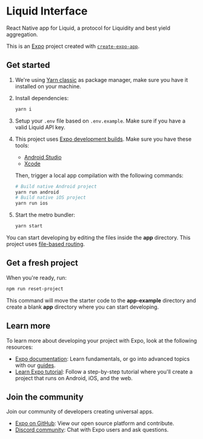 # Liquid Interface

React Native app for Liquid, a protocol for Liquidity and best yield aggregation.

This is an [Expo](https://expo.dev) project created with [`create-expo-app`](https://www.npmjs.com/package/create-expo-app).

## Get started

1. We're using [Yarn classic](https://classic.yarnpkg.com) as package manager, make sure you have it installed on your machine.

2. Install dependencies:

   ```bash
   yarn i
   ```

3. Setup your `.env` file based on `.env.example`. Make sure if you have a valid Liquid API key.

4. This project uses [Expo development builds](https://docs.expo.dev/develop/development-builds/introduction). Make sure you have these tools:

   - [Android Studio](https://docs.expo.dev/get-started/set-up-your-environment/?platform=android&device=physical&mode=development-build&buildEnv=local#set-up-an-android-device-with-a-development-build)
   - [Xcode](https://docs.expo.dev/get-started/set-up-your-environment/?platform=ios&device=physical&mode=development-build&buildEnv=local#set-up-an-ios-device-with-a-development-build)

   Then, trigger a local app compilation with the following commands:

   ```bash
   # Build native Android project
   yarn run android
   # Build native iOS project
   yarn run ios
   ```

5. Start the metro bundler:

   ```bash
   yarn start
   ```

You can start developing by editing the files inside the **app** directory. This project uses [file-based routing](https://docs.expo.dev/router/introduction).

## Get a fresh project

When you're ready, run:

```bash
npm run reset-project
```

This command will move the starter code to the **app-example** directory and create a blank **app** directory where you can start developing.

## Learn more

To learn more about developing your project with Expo, look at the following resources:

- [Expo documentation](https://docs.expo.dev/): Learn fundamentals, or go into advanced topics with our [guides](https://docs.expo.dev/guides).
- [Learn Expo tutorial](https://docs.expo.dev/tutorial/introduction/): Follow a step-by-step tutorial where you'll create a project that runs on Android, iOS, and the web.

## Join the community

Join our community of developers creating universal apps.

- [Expo on GitHub](https://github.com/expo/expo): View our open source platform and contribute.
- [Discord community](https://chat.expo.dev): Chat with Expo users and ask questions.
